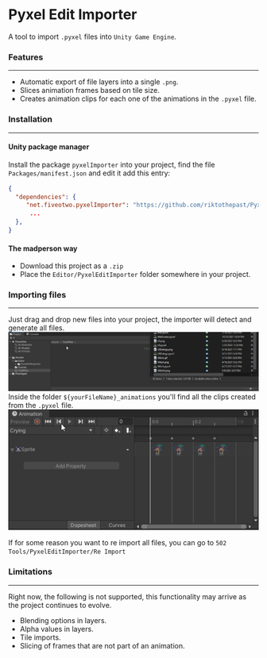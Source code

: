 # Pyxel Edit Importer

A tool to import `.pyxel` files into `Unity Game Engine`.

### Features
---
- Automatic export of file layers into a single `.png`.
- Slices animation frames based on tile size.
- Creates animation clips for each one of the animations in the `.pyxel` file.

### Installation
-----

#### Unity package manager

Install the package `pyxelImporter` into your project, find the file `Packages/manifest.json` and edit it add this entry:

```json
{
  "dependencies": {
     "net.fiveotwo.pyxelImporter": "https://github.com/riktothepast/PyxelEditImporter.git#latest",
      ...
  },
}
```

#### The madperson way
- Download this project as a `.zip`
- Place the `Editor/PyxelEditImporter` folder somewhere in your project.

### Importing files
---- 
Just drag and drop new files into your project, the importer will detect and generate all files.
![File Import](https://github.com/riktothepast/PyxelEditImporter/blob/main/README_FileImport.gif)
Inside the folder `${yourFileName}_animations` you'll find all the clips created from the `.pyxel` file.
![Animations](https://github.com/riktothepast/PyxelEditImporter/blob/main/README_Animations.gif)

If for some reason you want to re import all files, you can go to `502 Tools/PyxelEditImporter/Re Import`

### Limitations
----
Right now, the following is not supported, this functionality may arrive as the project continues to evolve.
- Blending options in layers.
- Alpha values in layers.
- Tile imports.
- Slicing of frames that are not part of an animation.
